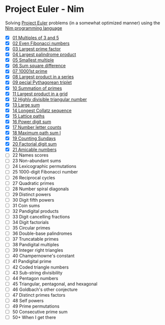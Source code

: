 # Project Euler - Nim
Solving [Project Euler](https://projecteuler.net) problems (in a somewhat optimized manner) using the [Nim programming language](https://nim-lang.org/)

- [x] [01 Multiples of 3 and 5](mult35.nim)
- [x] [02 Even Fibonacci numbers](evenFibNum.nim)
- [x] [03 Largest prime factor](largePFactor.nim)
- [x] [04 Largest palindrome product](largestPal3Dig.nim)
- [x] [05 Smallest multiple](smallestMult.nim)
- [x] [06 Sum square difference](sumSquareDiff.nim)
- [x] [07 10001st prime](nthPrime.nim)
- [x] [08 Largest product in a series](largeProdSeries.nim)
- [x] [09 pecial Pythagorean triplet](specialPythTriple.nim)
- [x] [10 Summation of primes](sumPrimes.nim)
- [x] [11 Largest product in a grid](largeProdGrid.nim)
- [x] [12 Highly divisible triangular number](divTriangNumber.nim)
- [x] [13 Large sum](largeSum.nim)
- [x] [14 Longest Collatz sequence](longestCollatzSeq.nim)
- [x] [15 Lattice paths](latticePaths.nim)
- [x] [16 Power digit sum](powDigSum.nim)
- [x] [17 Number letter counts](nLetterCounts.nim)
- [x] [18 Maximum path sum I](trianglePathSim.nim)
- [x] [19 Counting Sundays](countSundays.nim)
- [x] [20 Factorial digit sum](factDigSum.nim)
- [x] [21 Amicable numbers](amicableNumbers.nim)
- [ ] 22 Names scores
- [ ] 23 Non-abundant sums
- [ ] 24 Lexicographic permutations
- [ ] 25 1000-digit Fibonacci number
- [ ] 26 Reciprocal cycles
- [ ] 27 Quadratic primes
- [ ] 28 Number spiral diagonals
- [ ] 29 Distinct powers
- [ ] 30 Digit fifth powers
- [ ] 31 Coin sums
- [ ] 32 Pandigital products
- [ ] 33 Digit cancelling fractions
- [ ] 34 Digit factorials
- [ ] 35 Circular primes
- [ ] 36 Double-base palindromes
- [ ] 37 Truncatable primes
- [ ] 38 Pandigital multiples
- [ ] 39 Integer right triangles
- [ ] 40 Champernowne's constant
- [ ] 41 Pandigital prime
- [ ] 42 Coded triangle numbers
- [ ] 43 Sub-string divisibility
- [ ] 44 Pentagon numbers
- [ ] 45 Triangular, pentagonal, and hexagonal
- [ ] 46 Goldbach's other conjecture
- [ ] 47 Distinct primes factors
- [ ] 48 Self powers
- [ ] 49 Prime permutations
- [ ] 50 Consecutive prime sum
- [ ] 50+ When I get there